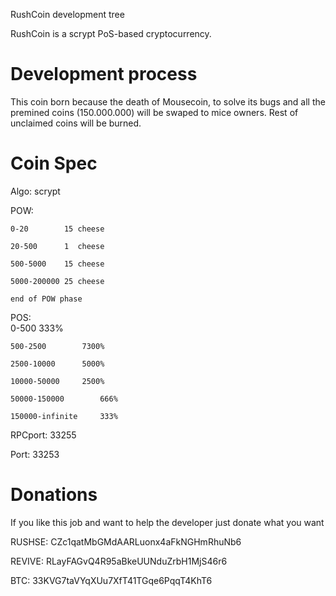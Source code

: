 
RushCoin development tree

RushCoin is a scrypt PoS-based cryptocurrency.

Development process
===========================

This coin born because the death of Mousecoin, to solve its bugs and all the premined coins (150.000.000) will be swaped to mice owners. Rest of unclaimed coins will be burned.

Coin Spec
===========================

Algo: 	scrypt

POW:	

	0-20		15 cheese
	
	20-500		1  cheese
	
	500-5000	15 cheese
	
	5000-200000	25 cheese
	
	end of POW phase
	
POS:	
	0-500			333%
	
	500-2500		7300%
	
	2500-10000		5000%
	
	10000-50000		2500%
	
	50000-150000		666%
	
	150000-infinite		333%


RPCport:	33255

Port:		33253

Donations
===========================

If you like this job and want to help the developer just donate what you want


RUSHSE: 	CZc1qatMbGMdAARLuonx4aFkNGHmRhuNb6

REVIVE:		RLayFAGvQ4R95aBkeUUNduZrbH1MjS46r6

BTC:		33KVG7taVYqXUu7XfT41TGqe6PqqT4KhT6


